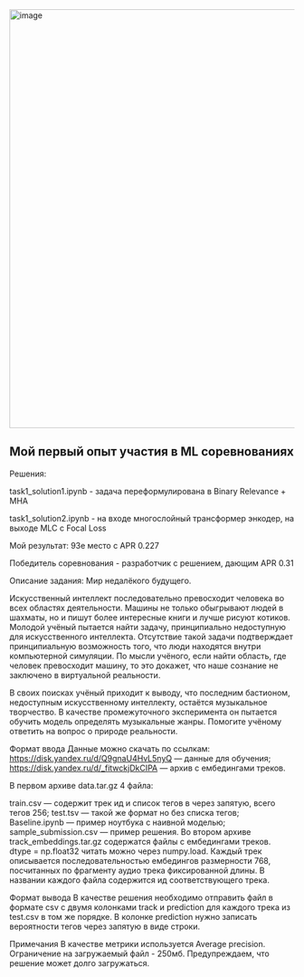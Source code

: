 <img width="740" alt="image" src="https://github.com/KPEKEP/MyOwn/assets/2512552/99dc294c-549e-4e22-a91e-af8113af4c5a">

## Мой первый опыт участия в ML соревнованиях

Решения:

task1_solution1.ipynb - задача переформулирована в Binary Relevance + MHA

task1_solution2.ipynb - на входе многослойный трансформер энкодер, на выходе MLC с Focal Loss


Мой результат:
93е место с APR 0.227

Победитель соревнования - разработчик с решением, дающим APR 0.31

Описание задания:
Мир недалёкого будущего.

Искусственный интеллект последовательно превосходит человека во всех областях деятельности. Машины не только обыгрывают людей в шахматы, но и пишут более интересные книги и лучше рисуют котиков. Молодой учёный пытается найти задачу, принципиально недоступную для искусственного интеллекта. Отсутствие такой задачи подтверждает принципиальную возможность того, что люди находятся внутри компьютерной симуляции. По мысли учёного, если найти область, где человек превосходит машину, то это докажет, что наше сознание не заключено в виртуальной реальности.

В своих поисках учёный приходит к выводу, что последним бастионом, недоступным искусственному интеллекту, остаётся музыкальное творчество. В качестве промежуточного эксперимента он пытается обучить модель определять музыкальные жанры. Помогите учёному ответить на вопрос о природе реальности.

Формат ввода
Данные можно скачать по ссылкам:
https://disk.yandex.ru/d/Q9gnaU4HvL5nyQ — данные для обучения; https://disk.yandex.ru/d/_fitwckjDkCIPA — архив с ембедингами треков.

В первом архиве data.tar.gz 4 файла:

train.csv — содержит трек ид и список тегов в через запятую, всего тегов 256;
test.tsv — такой же формат но без списка тегов;
Baseline.ipynb — пример ноутбука с наивной моделью;
sample_submission.csv — пример решения.
Во втором архиве track_embeddings.tar.gz содержатся файлы с ембедингами треков. dtype = np.float32 читать можно через numpy.load. Каждый трек описывается последовательностью ембедингов размерности 768, посчитанных по фрагменту аудио трека фиксированной длины. В названии каждого файла содержится ид соответствующего трека.

Формат вывода
В качестве решения необходимо отправить файл в формате csv с двумя колонками track и prediction для каждого трека из test.csv в том же порядке. В колонке prediction нужно записать вероятности тегов через запятую в виде строки.

Примечания
В качестве метрики используется Average precision. Ограничение на загружаемый файл - 250мб. Предупреждаем, что решение может долго загружаться.
